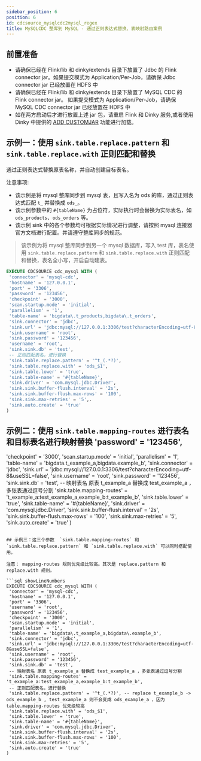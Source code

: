 ```yaml
---
sidebar_position: 6
position: 6
id: cdcsource_mysqlcdc2mysql_regex
title: MySQLCDC 整库到 MySQL - 通过正则表达式替换、表映射路由案例 
---
```


## 前置准备

- 请确保已经在 Flink/lib 和 dinky/extends 目录下放置了 Jdbc 的 Flink connector jar。如果提交模式为 Application/Per-Job，请确保 Jdbc connector jar 已经放置在 HDFS 中
- 请确保已经在 Flink/lib 和 dinky/extends 目录下放置了 MySQL CDC 的 Flink connector jar。 如果提交模式为 Application/Per-Job，请确保 MySQL CDC connector jar 已经放置在 HDFS 中
- 如在两方启动后才进行放置上述 jar 包，请重启 Flink 和 Dinky 服务,或者使用 Dinky 中提供的 [ADD CUSTOMJAR](../../extend/expand_statements/add_jar_statement) 功能进行加载。


## 示例一：使用  `sink.table.replace.pattern` 和 `sink.table.replace.with` 正则匹配和替换

通过正则表达式替换原表名称，并自动创建目标表名。

注意事项:
- 该示例是将 mysql 整库同步到 mysql 表，且写入名为 ods 的库，通过正则表达式匹配 `t_` 并替换成 `ods_`。
- 该示例参数中的 `#{tableName}` 为占位符，实际执行时会替换为实际表名，如 `ods_products`、`ods_orders` 等。
- 该示例 sink 中的各个参数均可根据实际情况进行调整，请按照 mysql 连接器官方文档进行配置。并请遵守整库同步的规范。

> 该示例为将 mysql 整库同步到另一个 mysql 数据库，写入 test 库，表名使用 `sink.table.replace.pattern` 和 `sink.table.replace.with` 正则匹配和替换，表名全小写，开启自动建表。

```sql showLineNumbers
EXECUTE CDCSOURCE cdc_mysql WITH (
 'connector' = 'mysql-cdc',
 'hostname' = '127.0.0.1',
 'port' = '3306',
 'password' = '123456',
 'checkpoint' = '3000',
 'scan.startup.mode' = 'initial',
 'parallelism' = '1',
 'table-name' = 'bigdata\.t_products,bigdata\.t_orders',
 'sink.connector' = 'jdbc',
 'sink.url' = 'jdbc:mysql://127.0.0.1:3306/test?characterEncoding=utf-8&useSSL=false',
 'sink.username' = 'root',
 'sink.password' = '123456',
 'username' = 'root',
 'sink.sink.db' = 'test',
 -- 正则匹配表名，进行替换
 'sink.table.replace.pattern' = '^t_(.*?)',
 'sink.table.replace.with' = 'ods_$1',
 'sink.table.lower' = 'true',
 'sink.table-name' = '#{tableName}',
 'sink.driver' = 'com.mysql.jdbc.Driver',
 'sink.sink.buffer-flush.interval' = '2s',
 'sink.sink.buffer-flush.max-rows' = '100',
 'sink.sink.max-retries' = '5',.
 'sink.auto.create' = 'true'
)
```

## 示例二：使用  `sink.table.mapping-routes` 进行表名和目标表名进行映射替换   'password' = '123456',
 'checkpoint' = '3000',
 'scan.startup.mode' = 'initial',
 'parallelism' = '1',
 'table-name' = 'bigdata\.t_example_a,bigdata\.example_b',
 'sink.connector' = 'jdbc',
 'sink.url' = 'jdbc:mysql://127.0.0.1:3306/test?characterEncoding=utf-8&useSSL=false',
 'sink.username' = 'root',
 'sink.password' = '123456',
 'sink.sink.db' = 'test',
 -- 映射表名 原表 t_example_a 替换成 test_example_a ，多张表通过逗号分割
 'sink.table.mapping-routes' = 't_example_a:test_example_a,example_b:t_example_b',
 'sink.table.lower' = 'true',
 'sink.table-name' = '#{tableName}',
 'sink.driver' = 'com.mysql.jdbc.Driver',
 'sink.sink.buffer-flush.interval' = '2s',
 'sink.sink.buffer-flush.max-rows' = '100',
 'sink.sink.max-retries' = '5',
 'sink.auto.create' = 'true'
)
```

## 示例三：这三个参数  `sink.table.mapping-routes` 和 `sink.table.replace.pattern` 和 `sink.table.replace.with` 可以同时搭配使用。

注意： mapping-routes 规则优先级比较高。其次是 replace.pattern 和 replace.with 规则。

```sql showLineNumbers
EXECUTE CDCSOURCE cdc_mysql WITH (
 'connector' = 'mysql-cdc',
 'hostname' = '127.0.0.1',
 'port' = '3306',
 'username' = 'root',
 'password' = '123456',
 'checkpoint' = '3000',
 'scan.startup.mode' = 'initial',
 'parallelism' = '1',
 'table-name' = 'bigdata\.t_example_a,bigdata\.example_b',
 'sink.connector' = 'jdbc',
 'sink.url' = 'jdbc:mysql://127.0.0.1:3306/test?characterEncoding=utf-8&useSSL=false',
 'sink.username' = 'root',
 'sink.password' = '123456',
 'sink.sink.db' = 'test',
 -- 映射表名 原表 t_example_a 替换成 test_example_a ，多张表通过逗号分割
 'sink.table.mapping-routes' = 't_example_a:test_example_a,example_b:t_example_b',
 -- 正则匹配表名，进行替换
 'sink.table.replace.pattern' = '^t_(.*?)', -- replace t_example_b -> ods_example_b , test_example_a 则不会变成 ods_example_a ，因为 table.mapping-routes 优先级较高
 'sink.table.replace.with' = 'ods_$1',
 'sink.table.lower' = 'true',
 'sink.table-name' = '#{tableName}',
 'sink.driver' = 'com.mysql.jdbc.Driver',
 'sink.sink.buffer-flush.interval' = '2s',
 'sink.sink.buffer-flush.max-rows' = '100',
 'sink.sink.max-retries' = '5',
 'sink.auto.create' = 'true'
)
```